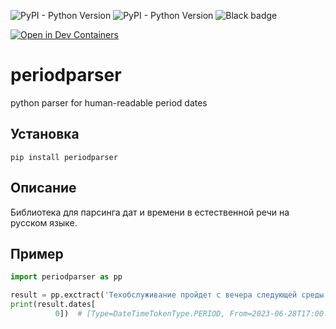 ![PyPI - Python Version](https://img.shields.io/pypi/pyversions/periodparser)
![PyPI - Python Version](https://img.shields.io/pypi/v/periodparser)
![Black badge](https://img.shields.io/badge/code%20style-black-000000.svg)


[![Open in Dev Containers](https://img.shields.io/static/v1?label=Dev%20Containers&message=Open&color=blue&logo=visualstudiocode)](https://vscode.dev/redirect?url=vscode://ms-vscode-remote.remote-containers/cloneInVolume?url=git@github.com:fennr/periodparser)

# periodparser

python parser for human-readable period dates

## Установка

`pip install periodparser`

## Описание

Библиотека для парсинга дат и времени в естественной речи на русском языке.

## Пример

```python
import periodparser as pp

result = pp.exctract('Техобслуживание пройдет с вечера следующей среды до пол 9 утра')
print(result.dates[
          0])  # [Type=DateTimeTokenType.PERIOD, From=2023-06-28T17:00:00, To=2023-06-29T08:30:00, Span=None, HasTime=True, StartIndex=24, EndIndex=62]
```